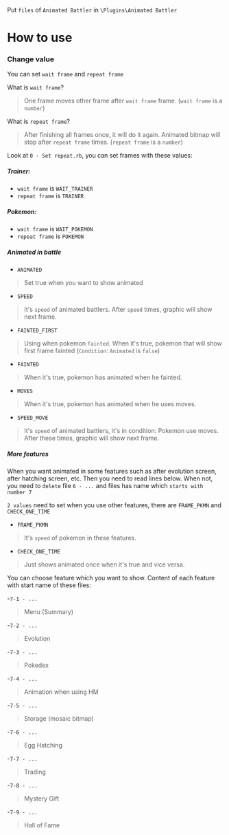 Put `files` of `Animated Battler` in `\Plugins\Animated Battler`

# How to use

### Change value
You can set `wait frame` and `repeat frame`

What is `wait frame`?
> One frame moves other frame after `wait frame` frame. (`wait frame` is a `number`)

What is `repeat frame`?
> After finishing all frames once, it will do it again. Animated bitmap will stop after `repeat frame` times. (`repeat frame` is a `number`)

Look at `0 - Set repeat.rb`, you can set frames with these values:

##### Trainer:
- `wait frame` is `WAIT_TRAINER`
- `repeat frame` is `TRAINER`

##### Pokemon:
- `wait frame` is `WAIT_POKEMON`
- `repeat frame` is `POKEMON`

##### Animated in battle
- `ANIMATED`
> Set true when you want to show animated

- `SPEED`
> It's `speed` of animated battlers. After `speed` times, graphic will show next frame.

- `FAINTED_FIRST`
> Using when pokemon `fainted`. When it's true, pokemon that will show first frame fainted (`Condition`: `Animated` is `false`)

- `FAINTED`
> When it's true, pokemon has animated when he fainted.

- `MOVES`
> When it's true, pokemon has animated when he uses moves.

- `SPEED_MOVE`
> It's `speed` of animated battlers, it's in condition: Pokemon use moves. After these times, graphic will show next frame.

##### More features
When you want animated in some features such as after evolution screen, after hatching screen, etc.
Then you need to read lines below. When not, you need to `delete` file `6 - ...` and files has name which `starts with number 7`

`2 values` need to set when you use other features, there are `FRAME_PKMN` and `CHECK_ONE_TIME`

- `FRAME_PKMN`
> It's `speed` of pokemon in these features.

- `CHECK_ONE_TIME`
> Just shows animated once when it's true and vice versa.

You can choose feature which you want to show. Content of each feature with start name of these files:

-`7-1 - ...`
> Menu (Summary)

-`7-2 - ...`
> Evolution

-`7-3 - ...`
> Pokedex

-`7-4 - ...`
> Animation when using HM

-`7-5 - ...`
> Storage (mosaic bitmap)

-`7-6 - ...`
> Egg Hatching

-`7-7 - ...`
> Trading

-`7-8 - ...`
> Mystery Gift

-`7-9 - ...`
> Hall of Fame

